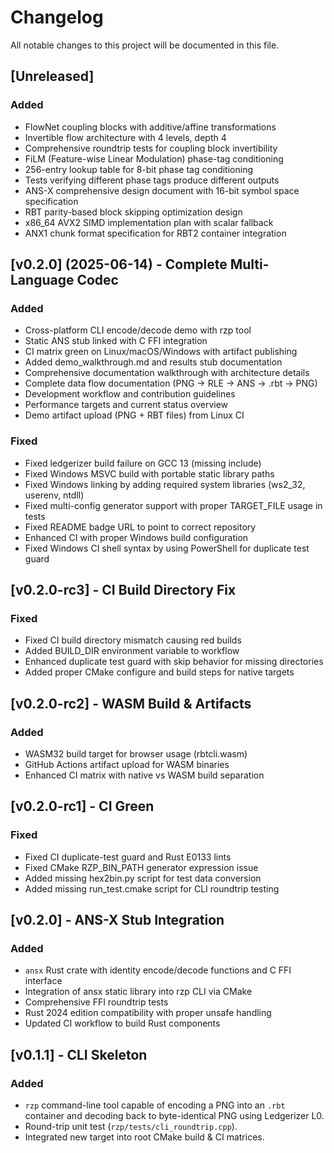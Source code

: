 # Changelog

All notable changes to this project will be documented in this file.

## [Unreleased]
### Added
- FlowNet coupling blocks with additive/affine transformations
- Invertible flow architecture with 4 levels, depth 4
- Comprehensive roundtrip tests for coupling block invertibility
- FiLM (Feature-wise Linear Modulation) phase-tag conditioning
- 256-entry lookup table for 8-bit phase tag conditioning
- Tests verifying different phase tags produce different outputs
- ANS-X comprehensive design document with 16-bit symbol space specification
- RBT parity-based block skipping optimization design
- x86_64 AVX2 SIMD implementation plan with scalar fallback
- ANX1 chunk format specification for RBT2 container integration

## [v0.2.0] (2025-06-14) - Complete Multi-Language Codec
### Added
- Cross-platform CLI encode/decode demo with rzp tool
- Static ANS stub linked with C FFI integration
- CI matrix green on Linux/macOS/Windows with artifact publishing
- Added demo_walkthrough.md and results stub documentation
- Comprehensive documentation walkthrough with architecture details
- Complete data flow documentation (PNG → RLE → ANS → .rbt → PNG)
- Development workflow and contribution guidelines
- Performance targets and current status overview
- Demo artifact upload (PNG + RBT files) from Linux CI

### Fixed
- Fixed ledgerizer build failure on GCC 13 (missing <limits> include)
- Fixed Windows MSVC build with portable static library paths
- Fixed Windows linking by adding required system libraries (ws2_32, userenv, ntdll)
- Fixed multi-config generator support with proper TARGET_FILE usage in tests
- Fixed README badge URL to point to correct repository
- Enhanced CI with proper Windows build configuration
- Fixed Windows CI shell syntax by using PowerShell for duplicate test guard

## [v0.2.0-rc3] - CI Build Directory Fix
### Fixed
- Fixed CI build directory mismatch causing red builds
- Added BUILD_DIR environment variable to workflow
- Enhanced duplicate test guard with skip behavior for missing directories
- Added proper CMake configure and build steps for native targets

## [v0.2.0-rc2] - WASM Build & Artifacts
### Added
- WASM32 build target for browser usage (rbtcli.wasm)
- GitHub Actions artifact upload for WASM binaries
- Enhanced CI matrix with native vs WASM build separation

## [v0.2.0-rc1] - CI Green
### Fixed
- Fixed CI duplicate-test guard and Rust E0133 lints
- Fixed CMake RZP_BIN_PATH generator expression issue
- Added missing hex2bin.py script for test data conversion
- Added missing run_test.cmake script for CLI roundtrip testing

## [v0.2.0] - ANS-X Stub Integration
### Added
- `ansx` Rust crate with identity encode/decode functions and C FFI interface
- Integration of ansx static library into rzp CLI via CMake
- Comprehensive FFI roundtrip tests
- Rust 2024 edition compatibility with proper unsafe handling
- Updated CI workflow to build Rust components

## [v0.1.1] - CLI Skeleton
### Added
- `rzp` command-line tool capable of encoding a PNG into an `.rbt` container and decoding back to byte-identical PNG using Ledgerizer L0.
- Round-trip unit test (`rzp/tests/cli_roundtrip.cpp`).
- Integrated new target into root CMake build & CI matrices. 